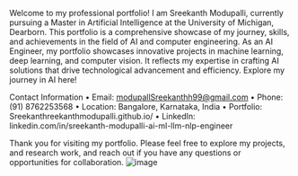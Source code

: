 Welcome to my professional portfolio! I am Sreekanth Modupalli, currently pursuing a Master in Artificial Intelligence at the University of Michigan, Dearborn. This portfolio is a comprehensive showcase of my journey, skills, and achievements in the field of AI and computer engineering. As an AI Engineer, my portfolio showcases innovative projects in machine learning, deep learning, and computer vision. It reflects my expertise in crafting AI solutions that drive technological advancement and efficiency. Explore my journey in AI here!

Contact Information
•	Email: modupallSreekanthh99@gmail.com
•	Phone: (91) 8762253568
•	Location: Bangalore, Karnataka, India
•	Portfolio: Sreekanthreekanthmodupalli.github.io/
•	LinkedIn: linkedin.com/in/sreekanth-modupalli-ai-ml-llm-nlp-engineer

Thank you for visiting my portfolio. Please feel free to explore my projects, and research work, and reach out if you have any questions or opportunities for collaboration.
![image](https://github.com/SreekanthDekhane/Sreekanthdekhane.github.io/assets/46292151/644658f7-6fdf-42ae-8bbd-fb1d41cbacbb)
